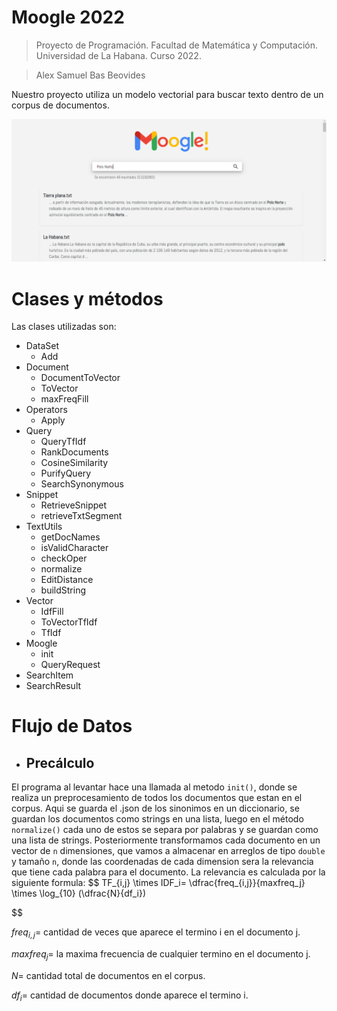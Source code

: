 # Moogle 2022

> Proyecto de Programación. Facultad de Matemática y Computación. Universidad de La Habana. Curso 2022.

> Alex Samuel Bas Beovides 

Nuestro proyecto utiliza un modelo vectorial para buscar texto dentro de un corpus de documentos.

![alt text](Report1.png)


# Clases y métodos

Las clases utilizadas son:
- DataSet
    - Add
- Document
    - DocumentToVector
    - ToVector
    - maxFreqFill
- Operators
    - Apply
- Query
    - QueryTfIdf
    - RankDocuments
    - CosineSimilarity
    - PurifyQuery
    - SearchSynonymous
- Snippet
    - RetrieveSnippet
    - retrieveTxtSegment
- TextUtils
    - getDocNames
    - isValidCharacter
    - checkOper
    - normalize
    - EditDistance
    - buildString
- Vector
    - IdfFill
    - ToVectorTfIdf
    - TfIdf
- Moogle
    - init
    - QueryRequest
- SearchItem
- SearchResult

# Flujo de Datos

- ## Precálculo

El programa al levantar hace una llamada al metodo `init()`, donde se realiza un preprocesamiento de todos los documentos que estan en el corpus. Aqui se guarda el .json de los sinonimos en un diccionario, se guardan los documentos como strings en una lista, luego en el método `normalize()` cada uno de estos se separa por palabras y se guardan como una lista de strings. Posteriormente transformamos cada documento en un vector de `n` dimensiones, que vamos a almacenar en arreglos de tipo `double` y tamaño `n`, donde las coordenadas de cada dimension sera la relevancia que tiene cada palabra para el documento. La relevancia es calculada por la siguiente formula:
$$
TF_{i,j} \times IDF_i= 
\dfrac{freq_{i,j}}{maxfreq_j}
\times
\log_{10} (\dfrac{N}{df_i})

$$

${freq_{i,j}}=$ cantidad de veces que aparece el termino i en el documento j.

${maxfreq_j}=$ la maxima frecuencia de cualquier termino en el documento j.

$N=$ cantidad total de documentos en el corpus.

${df_i}=$ cantidad de documentos donde aparece el termino i.

 